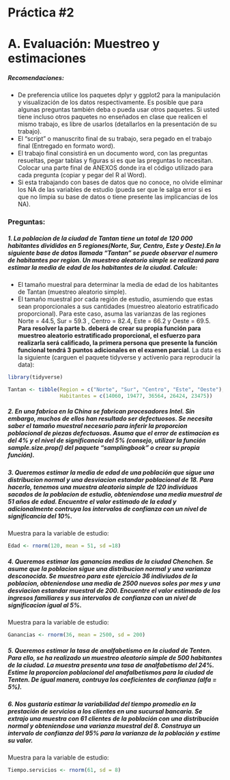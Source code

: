 Práctica \#2
================

# A. Evaluación: Muestreo y estimaciones

##### Recomendaciones:

-   De preferencia utilice los paquetes dplyr y ggplot2 para la
    manipulación y visualización de los datos respectivamente. Es
    posible que para algunas preguntas también deba o pueda usar otros
    paquetes. Si usted tiene incluso otros paquetes no enseñados en
    clase que realicen el mismo trabajo, es libre de usarlos
    (detallarlos en la presentación de su trabajo).
-   El “script” o manuscrito final de su trabajo, sera pegado en el
    trabajo final (Entregado en formato word).
-   El trabajo final consistirá en un documento word, con las preguntas
    resueltas, pegar tablas y figuras si es que las preguntas lo
    necesitan. Colocar una parte final de ANEXOS donde ira el código
    utilizado para cada pregunta (copiar y pegar del R al Word).
-   Si esta trabajando con bases de datos que no conoce, no olvide
    eliminar los NA de las variables de estudio (pueda ser que le salga
    error si es que no limpia su base de datos o tiene presente las
    implicancias de los NA).

### Preguntas:

##### 1. La poblacion de la ciudad de Tantan tiene un total de 120 000 habitantes divididos en 5 regiones(Norte, Sur, Centro, Este y Oeste).En la siguiente base de datos llamada “Tantan” se puede observar el numero de habitantes por region. Un muestreo aleatorio simple se realizará para estimar la media de edad de los habitantes de la ciudad. Calcule:

-   El tamaño muestral para determinar la media de edad de los
    habitantes de Tantan (muestreo aleatorio simple).
-   El tamaño muestral por cada región de estudio, asumiendo que estas
    sean proporcionales a sus cantidades (muestreo aleatorio
    estratificado proporcional). Para este caso, asuma las varianzas de
    las regiones Norte = 44.5, Sur = 59.3 , Centro = 82.4, Este = 66.2 y
    Oeste = 69.5. **Para resolver la parte b. deberá de crear su propia
    función para muestreo aleatorio estratificado proporcional, el
    esfuerzo para realizarla será calificado, la primera persona que
    presente la función funcional tendrá 3 puntos adicionales en el
    examen parcial**. La data es la siguiente (carguen el paquete
    tidyverse y actívenlo para reproducir la data):

``` r
library(tidyverse)

Tantan <- tibble(Region = c("Norte", "Sur", "Centro", "Este", "Oeste"),
                 Habitantes = c(14060, 19477, 36564, 26424, 23475))
```

##### 2. En una fabrica en la China se fabrican procesadores Intel. Sin embargo, muchos de ellos han resultado ser defectuosos. Se necesita saber el tamaño muestral necesario para inferir la proporcion poblacional de piezas defectuosas. Asuma que el error de estimacion es del 4% y el nivel de significancia del 5% (consejo, utilizar la función sample.size.prop() del paquete “samplingbook” o crear su propia función).

##### 3. Queremos estimar la media de edad de una población que sigue una distribucion normal y una desviacion estandar poblacional de 18. Para hacerlo, tenemos una muestra aleatoria simple de 120 individuos sacados de la poblacion de estudio, obteniendose una media muestral de 51 años de edad. Encuentre el valor estimado de la edad y adicionalmente contruya los intervalos de confianza con un nivel de significancia del 10%.

Muestra para la variable de estudio:

``` r
Edad <- rnorm(120, mean = 51, sd =18)
```

##### 4. Queremos estimar las ganancias medias de la ciudad Chenchen. Se asume que la poblacion sigue una distribucion normal y una varianza desconocida. Se muestreo para este ejercicio 36 indiviudos de la poblacion, obteniendose una media de 2500 nuevos soles por mes y una desviacion estandar muestral de 200. Encuentre el valor estimado de los ingresos familiares y sus intervalos de confianza con un nivel de significacion igual al 5%.

Muestra para la variable de estudio:

``` r
Ganancias <- rnorm(36, mean = 2500, sd = 200)
```

##### 5. Queremos estimar la tasa de analfabetismo en la ciudad de Tenten. Para ello, se ha realizado un muestreo aleatorio simple de 500 habitantes de la ciudad. La muestra presenta una tasa de analfabetismo del 24%. Estime la proporcion poblacional del anafalbetismos para la ciudad de Tenten. De igual manera, contruya los coeficientes de confianza (alfa = 5%).

##### 6. Nos gustaría estimar la variabilidad del tiempo promedio en la prestación de servicios a los clientes en una sucursal bancaria. Se extrajo una muestra con 61 clientes de la población con una distribución normal y obteniendose una varianza muestral del 8. Construya un intervalo de confianza del 95% para la varianza de la población y estime su valor.

Muestra para la variable de estudio:

``` r
Tiempo.servicios <- rnorm(61, sd = 8)
```
